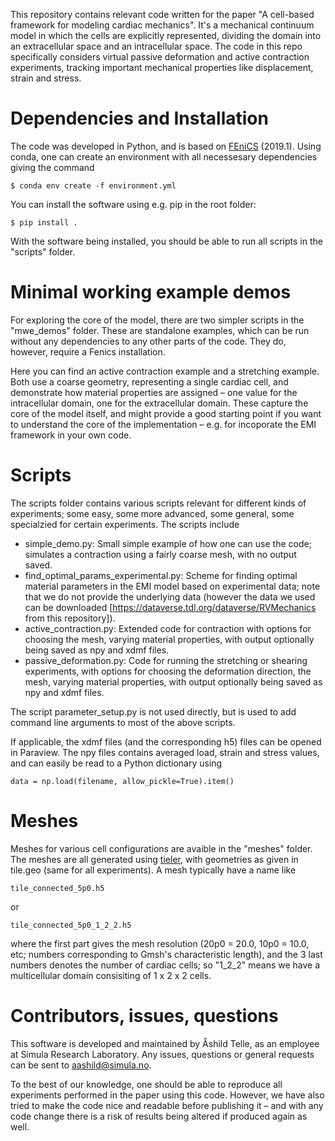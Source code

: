 
This repository contains relevant code written for the paper "A cell-based framework for modeling cardiac mechanics". It's a mechanical continuum model in which the cells are explicitly represented, dividing the domain into an extracellular space and an intracellular space. The code in this repo specifically considers virtual passive deformation and active contraction experiments, tracking important mechanical properties like displacement, strain and stress.

# Dependencies and Installation

The code was developed in Python, and is based on [FEniCS](https://fenicsproject.org/) (2019.1). Using conda, one can create an environment with all necessesary dependencies giving the command

`$ conda env create -f environment.yml`

You can install the software using e.g. pip in the root folder:

`$ pip install .`

With the software being installed, you should be able to run all scripts in the "scripts" folder.

# Minimal working example demos

For exploring the core of the model, there are two simpler scripts in the "mwe\_demos" folder. These are standalone examples, which can be run without any dependencies to any other parts of the code. They do, however, require a Fenics installation.

Here you can find an active contraction example and a stretching example. Both use a coarse geometry, representing a single cardiac cell, and demonstrate how material properties are assigned – one value for the intracellular domain, one for the extracellular domain. These capture the core of the model itself, and might provide a good starting point if you want to understand the core of the implementation – e.g. for incoporate the EMI framework in your own code.

# Scripts

The scripts folder contains various scripts relevant for different kinds of experiments; some easy, some more advanced, some general, some specialzied for certain experiments. The scripts include

- simple\_demo.py: Small simple example of how one can use the code; simulates a contraction using a fairly coarse mesh, with no output saved.
- find\_optimal\_params\_experimental.py: Scheme for finding optimal material parameters in the EMI model based on experimental data; note that we do not provide the underlying data (however the data we used can be downloaded [https://dataverse.tdl.org/dataverse/RVMechanics from this repository]).
- active\_contraction.py: Extended code for contraction with options for choosing the mesh, varying material properties, with output optionally being saved as npy and xdmf files.
- passive\_deformation.py: Code for running the stretching or shearing experiments, with options for choosing the deformation direction, the mesh, varying material properties, with output optionally being saved as npy and xdmf files.

The script parameter\_setup.py is not used directly, but is used to add command line arguments to most of the above scripts.

If applicable, the xdmf files (and the corresponding h5) files can be opened in Paraview. The npy files contains averaged load, strain and stress values, and can easily be read to a Python dictionary using

```
data = np.load(filename, allow_pickle=True).item()
```

# Meshes

Meshes for various cell configurations are avaible in the "meshes" folder. The meshes are all generated using [tieler](https://github.com/MiroK/tieler/), with geometries as given in tile.geo (same for all experiments). A mesh typically have a name like

```
tile_connected_5p0.h5 
```

or 

```
tile_connected_5p0_1_2_2.h5
```

where the first part gives the mesh resolution (20p0 = 20.0, 10p0 = 10.0, etc; numbers corresponding to Gmsh's characteristic length), and the 3 last numbers denotes the number of cardiac cells; so "1\_2\_2" means we have a multicellular domain consisiting of 1 x 2 x 2 cells.

# Contributors, issues, questions

This software is developed and maintained by Åshild Telle, as an employee at Simula Research Laboratory. Any issues, questions or general requests can be sent to aashild@simula.no.

To the best of our knowledge, one should be able to reproduce all experiments performed in the paper using this code. However, we have also tried to make the code nice and readable before publishing it – and with any code change there is a risk of results being altered if produced again as well.
